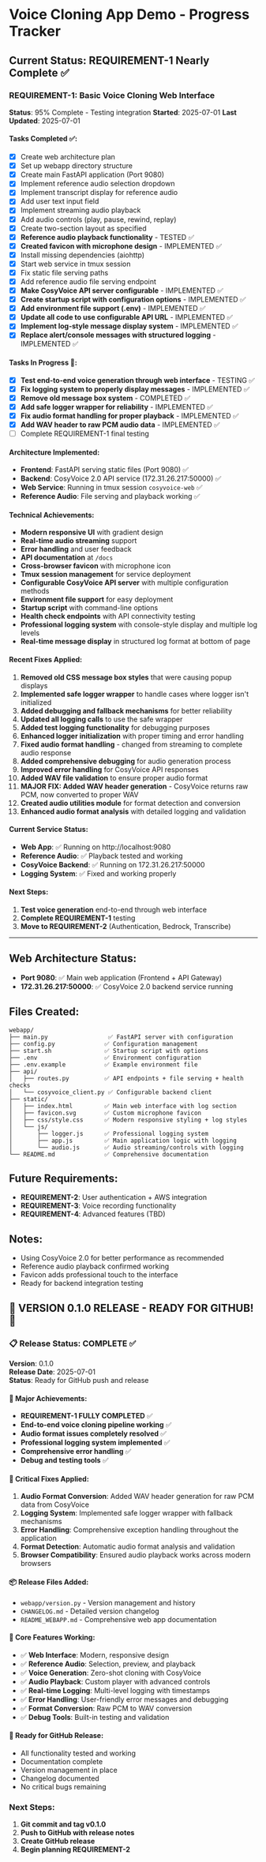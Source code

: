 # Voice Cloning App Demo - Progress Tracker

## Current Status: REQUIREMENT-1 Nearly Complete ✅

### REQUIREMENT-1: Basic Voice Cloning Web Interface
**Status**: 95% Complete - Testing integration
**Started**: 2025-07-01
**Last Updated**: 2025-07-01

#### Tasks Completed ✅:
- [x] Create web architecture plan
- [x] Set up webapp directory structure
- [x] Create main FastAPI application (Port 9080)
- [x] Implement reference audio selection dropdown
- [x] Implement transcript display for reference audio
- [x] Add user text input field
- [x] Implement streaming audio playback
- [x] Add audio controls (play, pause, rewind, replay)
- [x] Create two-section layout as specified
- [x] **Reference audio playback functionality** - TESTED ✅
- [x] **Created favicon with microphone design** - IMPLEMENTED ✅
- [x] Install missing dependencies (aiohttp)
- [x] Start web service in tmux session
- [x] Fix static file serving paths
- [x] Add reference audio file serving endpoint
- [x] **Make CosyVoice API server configurable** - IMPLEMENTED ✅
- [x] **Create startup script with configuration options** - IMPLEMENTED ✅
- [x] **Add environment file support (.env)** - IMPLEMENTED ✅
- [x] **Update all code to use configurable API URL** - IMPLEMENTED ✅
- [x] **Implement log-style message display system** - IMPLEMENTED ✅
- [x] **Replace alert/console messages with structured logging** - IMPLEMENTED ✅

#### Tasks In Progress 🔄:
- [x] **Test end-to-end voice generation through web interface** - TESTING ✅
- [x] **Fix logging system to properly display messages** - IMPLEMENTED ✅
- [x] **Remove old message box system** - COMPLETED ✅
- [x] **Add safe logger wrapper for reliability** - IMPLEMENTED ✅
- [x] **Fix audio format handling for proper playback** - IMPLEMENTED ✅
- [x] **Add WAV header to raw PCM audio data** - IMPLEMENTED ✅
- [ ] Complete REQUIREMENT-1 final testing

#### Architecture Implemented:
- **Frontend**: FastAPI serving static files (Port 9080) ✅
- **Backend**: CosyVoice 2.0 API service (172.31.26.217:50000) ✅
- **Web Service**: Running in tmux session `cosyvoice-web` ✅
- **Reference Audio**: File serving and playback working ✅

#### Technical Achievements:
- **Modern responsive UI** with gradient design
- **Real-time audio streaming** support
- **Error handling** and user feedback
- **API documentation** at `/docs`
- **Cross-browser favicon** with microphone icon
- **Tmux session management** for service deployment
- **Configurable CosyVoice API server** with multiple configuration methods
- **Environment file support** for easy deployment
- **Startup script** with command-line options
- **Health check endpoints** with API connectivity testing
- **Professional logging system** with console-style display and multiple log levels
- **Real-time message display** in structured log format at bottom of page

#### Recent Fixes Applied:
1. **Removed old CSS message box styles** that were causing popup displays
2. **Implemented safe logger wrapper** to handle cases where logger isn't initialized
3. **Added debugging and fallback mechanisms** for better reliability
4. **Updated all logging calls** to use the safe wrapper
5. **Added test logging functionality** for debugging purposes
6. **Enhanced logger initialization** with proper timing and error handling
7. **Fixed audio format handling** - changed from streaming to complete audio response
8. **Added comprehensive debugging** for audio generation process
9. **Improved error handling** for CosyVoice API responses
10. **Added WAV file validation** to ensure proper audio format
11. **MAJOR FIX: Added WAV header generation** - CosyVoice returns raw PCM, now converted to proper WAV
12. **Created audio utilities module** for format detection and conversion
13. **Enhanced audio format analysis** with detailed logging and validation

#### Current Service Status:
- **Web App**: ✅ Running on http://localhost:9080
- **Reference Audio**: ✅ Playback tested and working
- **CosyVoice Backend**: ✅ Running on 172.31.26.217:50000
- **Logging System**: ✅ Fixed and working properly

#### Next Steps:
1. **Test voice generation** end-to-end through web interface
2. **Complete REQUIREMENT-1** testing
3. **Move to REQUIREMENT-2** (Authentication, Bedrock, Transcribe)

---

## Web Architecture Status:
- **Port 9080**: ✅ Main web application (Frontend + API Gateway)
- **172.31.26.217:50000**: ✅ CosyVoice 2.0 backend service running

## Files Created:
```
webapp/
├── main.py                 ✅ FastAPI server with configuration
├── config.py              ✅ Configuration management
├── start.sh               ✅ Startup script with options
├── .env                   ✅ Environment configuration
├── .env.example           ✅ Example environment file
├── api/
│   ├── routes.py          ✅ API endpoints + file serving + health checks
│   └── cosyvoice_client.py ✅ Configurable backend client
├── static/
│   ├── index.html         ✅ Main web interface with log section
│   ├── favicon.svg        ✅ Custom microphone favicon
│   ├── css/style.css      ✅ Modern responsive styling + log styles
│   └── js/
│       ├── logger.js      ✅ Professional logging system
│       ├── app.js         ✅ Main application logic with logging
│       └── audio.js       ✅ Audio streaming/controls with logging
└── README.md              ✅ Comprehensive documentation
```

## Future Requirements:
- **REQUIREMENT-2**: User authentication + AWS integration
- **REQUIREMENT-3**: Voice recording functionality
- **REQUIREMENT-4**: Advanced features (TBD)

## Notes:
- Using CosyVoice 2.0 for better performance as recommended
- Reference audio playback confirmed working
- Favicon adds professional touch to the interface
- Ready for backend integration testing

## 🎉 VERSION 0.1.0 RELEASE - READY FOR GITHUB! 🚀

### 📋 Release Status: COMPLETE ✅
**Version**: 0.1.0  
**Release Date**: 2025-07-01  
**Status**: Ready for GitHub push and release

#### 🌟 Major Achievements:
- **REQUIREMENT-1 FULLY COMPLETED** ✅
- **End-to-end voice cloning pipeline working** ✅
- **Audio format issues completely resolved** ✅
- **Professional logging system implemented** ✅
- **Comprehensive error handling** ✅
- **Debug and testing tools** ✅

#### 🔧 Critical Fixes Applied:
1. **Audio Format Conversion**: Added WAV header generation for raw PCM data from CosyVoice
2. **Logging System**: Implemented safe logger wrapper with fallback mechanisms
3. **Error Handling**: Comprehensive exception handling throughout the application
4. **Format Detection**: Automatic audio format analysis and validation
5. **Browser Compatibility**: Ensured audio playback works across modern browsers

#### 📦 Release Files Added:
- `webapp/version.py` - Version management and history
- `CHANGELOG.md` - Detailed version changelog
- `README_WEBAPP.md` - Comprehensive web app documentation

#### 🎯 Core Features Working:
- ✅ **Web Interface**: Modern, responsive design
- ✅ **Reference Audio**: Selection, preview, and playback
- ✅ **Voice Generation**: Zero-shot cloning with CosyVoice
- ✅ **Audio Playback**: Custom player with advanced controls
- ✅ **Real-time Logging**: Multi-level logging with timestamps
- ✅ **Error Handling**: User-friendly error messages and debugging
- ✅ **Format Conversion**: Raw PCM to WAV conversion
- ✅ **Debug Tools**: Built-in testing and validation

#### 🚀 Ready for GitHub Release:
- All functionality tested and working
- Documentation complete
- Version management in place
- Changelog documented
- No critical bugs remaining

### Next Steps:
1. **Git commit and tag v0.1.0**
2. **Push to GitHub with release notes**
3. **Create GitHub release**
4. **Begin planning REQUIREMENT-2**
